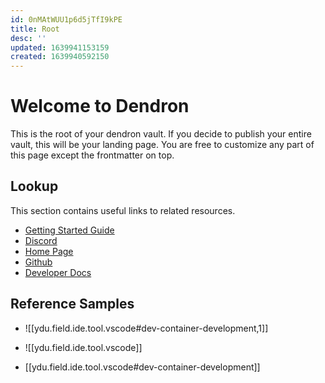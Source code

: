 ```yaml
---
id: 0nMAtWUU1p6d5jTfI9kPE
title: Root
desc: ''
updated: 1639941153159
created: 1639940592150
---
```

# Welcome to Dendron

This is the root of your dendron vault. If you decide to publish your entire vault, this will be your landing page. You are free to customize any part of this page except the frontmatter on top.

## Lookup

This section contains useful links to related resources.

- [Getting Started Guide](https://link.dendron.so/6b25)
- [Discord](https://link.dendron.so/6b23)
- [Home Page](https://wiki.dendron.so/)
- [Github](https://link.dendron.so/6b24)
- [Developer Docs](https://docs.dendron.so/)

## Reference Samples

- ![[ydu.field.ide.tool.vscode#dev-container-development,1]]

- ![[ydu.field.ide.tool.vscode]]

- [[ydu.field.ide.tool.vscode#dev-container-development]]

